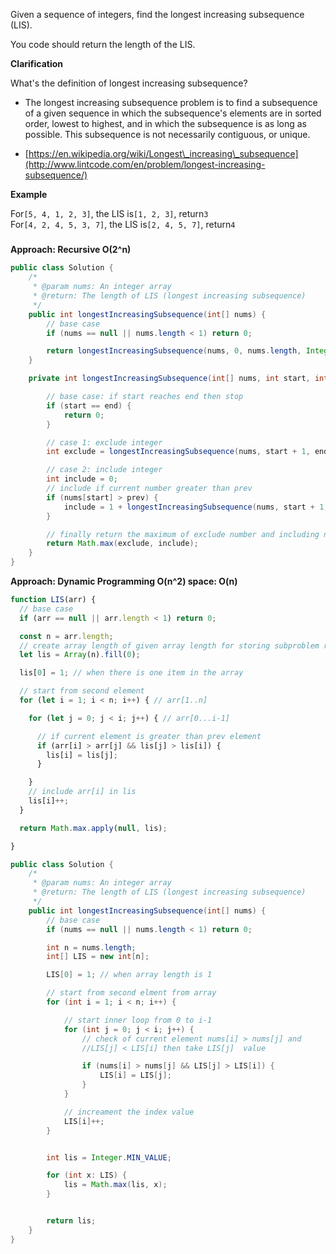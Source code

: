Given a sequence of integers, find the longest increasing subsequence \(LIS\).

You code should return the length of the LIS.

**Clarification**

What's the definition of longest increasing subsequence?

* The longest increasing subsequence problem is to find a subsequence of a given sequence in which the subsequence's elements are in sorted order, lowest to highest, and in which the subsequence is as long as possible. This subsequence is not necessarily contiguous, or unique.

* [https://en.wikipedia.org/wiki/Longest\_increasing\_subsequence](http://www.lintcode.com/en/problem/longest-increasing-subsequence/)

**Example**

For`[5, 4, 1, 2, 3]`, the LIS is`[1, 2, 3]`, return`3`  
For`[4, 2, 4, 5, 3, 7]`, the LIS is`[2, 4, 5, 7]`, return`4`

##### 

**Approach: Recursive O\(2^n\)**

```java
public class Solution {
    /*
     * @param nums: An integer array
     * @return: The length of LIS (longest increasing subsequence)
     */
    public int longestIncreasingSubsequence(int[] nums) {
        // base case
        if (nums == null || nums.length < 1) return 0;

        return longestIncreasingSubsequence(nums, 0, nums.length, Integer.MIN_VALUE);
    }

    private int longestIncreasingSubsequence(int[] nums, int start, int end, int prev) {

        // base case: if start reaches end then stop
        if (start == end) {
            return 0;
        }

        // case 1: exclude integer
        int exclude = longestIncreasingSubsequence(nums, start + 1, end, prev);

        // case 2: include integer
        int include = 0;
        // include if current number greater than prev 
        if (nums[start] > prev) {
            include = 1 + longestIncreasingSubsequence(nums, start + 1, end, nums[start]);
        }

        // finally return the maximum of exclude number and including number
        return Math.max(exclude, include);
    }
}
```

**Approach: Dynamic Programming O\(n^2\) space: O\(n\)**

```js
function LIS(arr) {
  // base case
  if (arr == null || arr.length < 1) return 0;

  const n = arr.length;
  // create array length of given array length for storing subproblem result;
  let lis = Array(n).fill(0);

  lis[0] = 1; // when there is one item in the array 

  // start from second element
  for (let i = 1; i < n; i++) { // arr[1..n]

    for (let j = 0; j < i; j++) { // arr[0...i-1]

      // if current element is greater than prev element
      if (arr[i] > arr[j] && lis[j] > lis[i]) {
        lis[i] = lis[j];
      }

    }
    // include arr[i] in lis
    lis[i]++;
  }

  return Math.max.apply(null, lis);

}
```

```java
public class Solution {
    /*
     * @param nums: An integer array
     * @return: The length of LIS (longest increasing subsequence)
     */
    public int longestIncreasingSubsequence(int[] nums) {
        // base case
        if (nums == null || nums.length < 1) return 0;

        int n = nums.length;
        int[] LIS = new int[n];

        LIS[0] = 1; // when array length is 1

        // start from second elment from array
        for (int i = 1; i < n; i++) {

            // start inner loop from 0 to i-1
            for (int j = 0; j < i; j++) {
                // check of current element nums[i] > nums[j] and  
                //LIS[j] < LIS[i] then take LIS[j]  value

                if (nums[i] > nums[j] && LIS[j] > LIS[i]) {
                    LIS[i] = LIS[j];
                }
            }

            // increament the index value
            LIS[i]++;
        }


        int lis = Integer.MIN_VALUE;

        for (int x: LIS) {
            lis = Math.max(lis, x);
        }


        return lis;
    }
}
```



